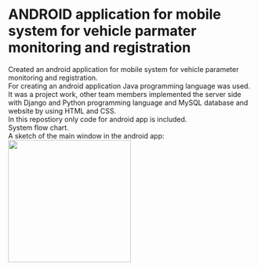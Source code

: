 # ANDROID application for mobile system for vehicle parmater monitoring and registration
Created an android application for mobile system for vehicle parameter monitoring and registration.<br />
For creating an android application Java programming language was used.<br />
It was a project work, other team members implemented the server side with Django and Python programming language and MySQL database and website by using HTML and CSS.<br />
In this repostiory only code for android app is included.<br />
System flow chart.<br />
A sketch of the main window in the android app:<br />
<img src="https://github.com/user-attachments/assets/20484479-a71a-42c3-9d45-d6fcf4c549d3" width="250" length="250">

